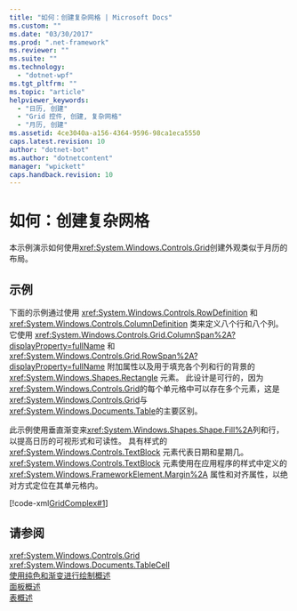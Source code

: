 ```yaml
---
title: "如何：创建复杂网格 | Microsoft Docs"
ms.custom: ""
ms.date: "03/30/2017"
ms.prod: ".net-framework"
ms.reviewer: ""
ms.suite: ""
ms.technology: 
  - "dotnet-wpf"
ms.tgt_pltfrm: ""
ms.topic: "article"
helpviewer_keywords: 
  - "日历, 创建"
  - "Grid 控件, 创建, 复杂网格"
  - "月历, 创建"
ms.assetid: 4ce3040a-a156-4364-9596-98ca1eca5550
caps.latest.revision: 10
author: "dotnet-bot"
ms.author: "dotnetcontent"
manager: "wpickett"
caps.handback.revision: 10
---
```

# 如何：创建复杂网格
本示例演示如何使用<xref:System.Windows.Controls.Grid>创建外观类似于月历的布局。  
  
## 示例  
 下面的示例通过使用 <xref:System.Windows.Controls.RowDefinition> 和 <xref:System.Windows.Controls.ColumnDefinition> 类来定义八个行和八个列。  它使用 <xref:System.Windows.Controls.Grid.ColumnSpan%2A?displayProperty=fullName> 和 <xref:System.Windows.Controls.Grid.RowSpan%2A?displayProperty=fullName> 附加属性以及用于填充各个列和行的背景的 <xref:System.Windows.Shapes.Rectangle> 元素。  此设计是可行的，因为<xref:System.Windows.Controls.Grid>的每个单元格中可以存在多个元素，这是<xref:System.Windows.Controls.Grid>与<xref:System.Windows.Documents.Table>的主要区别。  
  
 此示例使用垂直渐变来<xref:System.Windows.Shapes.Shape.Fill%2A>列和行，以提高日历的可视形式和可读性。  具有样式的 <xref:System.Windows.Controls.TextBlock> 元素代表日期和星期几。  <xref:System.Windows.Controls.TextBlock> 元素使用在应用程序的样式中定义的 <xref:System.Windows.FrameworkElement.Margin%2A> 属性和对齐属性，以绝对方式定位在其单元格内。  
  
 [!code-xml[GridComplex#1](../../../../samples/snippets/csharp/VS_Snippets_Wpf/GridComplex/CS/default.xaml#1)]  
  
## 请参阅  
 <xref:System.Windows.Controls.Grid>   
 <xref:System.Windows.Documents.TableCell>   
 [使用纯色和渐变进行绘制概述](../../../../docs/framework/wpf/graphics-multimedia/painting-with-solid-colors-and-gradients-overview.md)   
 [面板概述](../../../../docs/framework/wpf/controls/panels-overview.md)   
 [表概述](../../../../docs/framework/wpf/advanced/table-overview.md)